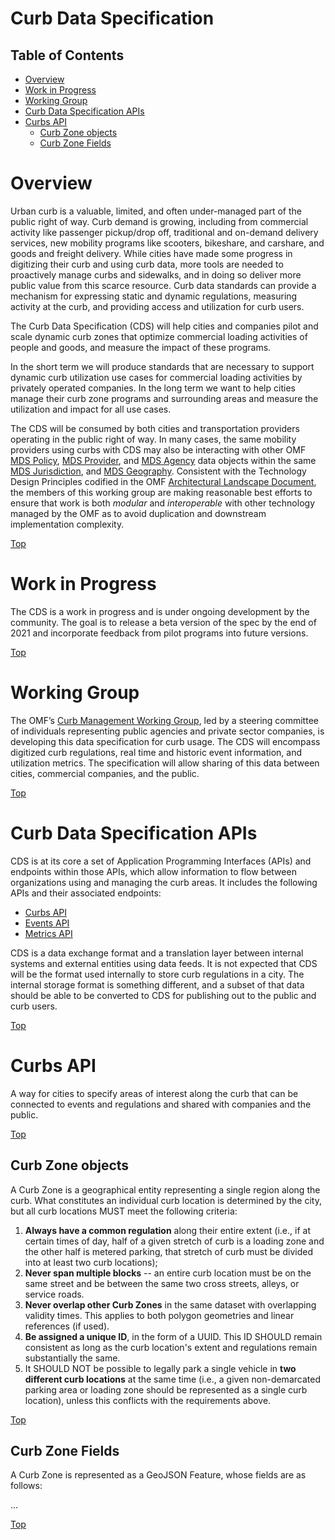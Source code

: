 # Curb Data Specification

## Table of Contents

- [Overview](#overview)
- [Work in Progress](#work-in-progress)
- [Working Group](#working-group)
- [Curb Data Specification APIs](#curb-data-specification-apis)
- [Curbs API](#curbs-api)
  - [Curb Zone objects](#curb-zone-objects) 
  - [Curb Zone Fields](#curb-zone-fields)
 
# Overview

Urban curb is a valuable, limited, and often under-managed part of the public right of way. Curb demand is growing, including from commercial activity like passenger pickup/drop off, traditional and on-demand delivery services, new mobility programs like scooters, bikeshare, and carshare, and goods and freight delivery. While cities have made some progress in digitizing their curb and using curb data, more tools are needed to proactively manage curbs and sidewalks, and in doing so deliver more public value from this scarce resource. Curb data standards can provide a mechanism for expressing static and dynamic regulations, measuring activity at the curb, and providing access and utilization for curb users.

The Curb Data Specification (CDS) will help cities and companies pilot and scale dynamic curb zones that optimize commercial loading activities of people and goods, and measure the impact of these programs.

In the short term we will produce standards that are necessary to support dynamic curb utilization use cases for commercial loading activities by privately operated companies. In the long term we want to help cities manage their curb zone programs and surrounding areas and measure the utilization and impact for all use cases.

The CDS will be consumed by both cities and transportation providers operating in the public right of way. In many cases, the same mobility providers using curbs with CDS may also be interacting with other OMF [MDS Policy](https://github.com/openmobilityfoundation/mobility-data-specification/tree/main/policy), [MDS Provider](https://github.com/openmobilityfoundation/mobility-data-specification/tree/main/provider), and [MDS Agency](https://github.com/openmobilityfoundation/mobility-data-specification/tree/main/agency) data objects within the same [MDS Jurisdiction](https://github.com/openmobilityfoundation/mobility-data-specification/tree/main/jurisdiction), and [MDS Geography](https://github.com/openmobilityfoundation/mobility-data-specification/tree/main/geography). Consistent with the Technology Design Principles codified in the OMF [Architectural Landscape Document](https://github.com/openmobilityfoundation/governance/blob/main/documents/OMF-MDS-Architectural-Landscape.pdf), the members of this working group are making reasonable best efforts to ensure that work is both _modular_ and _interoperable_ with other technology managed by the OMF as to avoid duplication and downstream implementation complexity.

[Top][toc]

# Work in Progress

The CDS is a work in progress and is under ongoing development by the community. The goal is to release a beta version of the spec by the end of 2021 and incorporate feedback from pilot programs into future versions.

[Top][toc]

# Working Group

The OMF’s [Curb Management Working Group](https://github.com/openmobilityfoundation/curb-data-specification/wiki), led by a steering committee of individuals representing public agencies and private sector companies, is developing this data specification for curb usage.  The CDS will encompass digitized curb regulations, real time and historic event information, and utilization metrics. The specification will allow sharing of this data between cities, commercial companies, and the public. 

[Top][toc]

# Curb Data Specification APIs

CDS is at its core a set of Application Programming Interfaces (APIs) and endpoints within those APIs, which allow information to flow between organizations using and managing the curb areas. It includes the following APIs and their associated endpoints:

- [Curbs API](#curbs-api)
- [Events API](#events-api)
- [Metrics API](#metrics-api)

CDS is a data exchange format and a translation layer between internal systems and external entities using data feeds. It is not expected that CDS will be the format used internally to store curb regulations in a city. The internal storage format is something different, and a subset of that data should be able to be converted to CDS for publishing out to the public and curb users. 

[Top][toc]

# Curbs API

A way for cities to specify areas of interest along the curb that can be connected to events and regulations and shared with companies and the public.

[Top][toc]

## Curb Zone objects

A Curb Zone is a geographical entity representing a single region along the curb. What constitutes an individual curb location is determined by the city, but all curb locations MUST meet the following criteria:

1. **Always have a common regulation** along their entire extent (i.e., if at certain times of day, half of a given stretch of curb is a loading zone and the other half is metered parking, that stretch of curb must be divided into at least two curb locations);
1. **Never span multiple blocks** -- an entire curb location must be on the same street and be between the same two cross streets, alleys, or service roads. 
1. **Never overlap other Curb Zones** in the same dataset with overlapping validity times. This applies to both polygon geometries and linear references (if used).
1. **Be assigned a unique ID**, in the form of a UUID. This ID SHOULD remain consistent as long as the curb location's extent and regulations remain substantially the same.
1. It SHOULD NOT be possible to legally park a single vehicle in **two different curb locations** at the same time (i.e., a given non-demarcated parking area or loading zone should be represented as a single curb location), unless this conflicts with the requirements above.

[Top][toc]

## Curb Zone Fields

A Curb Zone is represented as a GeoJSON Feature, whose fields are as follows:

...

[Top][toc]

[toc]: #table-of-contents

